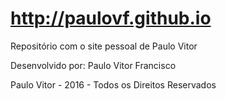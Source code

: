 # http://paulovf.github.io
Repositório com o site pessoal de Paulo Vitor

Desenvolvido por: Paulo Vitor Francisco

Paulo Vitor - 2016 - Todos os Direitos Reservados
